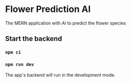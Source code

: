 # Flower Prediction AI

The MERN application with AI to predict the flower species

## Start the backend

### `npm ci`

### `npm run dev`
The app's backend will run in the development mode.<br />
